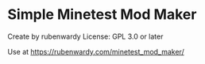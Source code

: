 Simple Minetest Mod Maker
=========================

Create by rubenwardy
License: GPL 3.0 or later

Use at https://rubenwardy.com/minetest_mod_maker/
